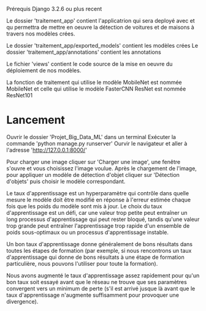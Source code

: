 Prérequis
Django 3.2.6 ou plus recent

Le dossier 'traitement_app' contient l'applicatrion qui sera deployé avec et qu permettra de mettre en oeuvre la détection de voitures et de maisons à travers nos modèles crées.

Le dossier 'traitement_app/exported_models' contient les modèles crées
Le dossier 'traitement_app/annotations' contient les annotations

Le fichier 'views' contient le code source de la mise en oeuvre du déploiement de nos modèles.

La fonction de traitement qui utilise le modèle MobileNet est nommée MobileNet et celle qui utilise le modèle FasterCNN ResNet est nommée ResNet101

# Lancement

Ouvrir le dossier 'Projet_Big_Data_ML' dans un terminal
Exécuter la commande 'python manage.py runserver'
Ourvir le navigateur et aller à l'adresse 'http://127.0.0.1:8000/'

Pour charger une image cliquer sur 'Charger une image', une fenêtre s'ouvre et vous choisissez l'image voulue.
Après le chargement de l'image, pour appliquer un modèle de détection d'objet cliquer sur 'Détection d'objets' puis choisir le modèle correspondant.



Le taux d'apprentissage est un hyperparamètre qui contrôle dans quelle mesure le modèle doit être modifié en réponse à l'erreur estimée chaque fois que les poids du modèle sont mis à jour. Le choix du taux d'apprentissage est un défi, car une valeur trop petite peut entraîner un long processus d'apprentissage qui peut rester bloqué, tandis qu'une valeur trop grande peut entraîner l'apprentissage trop rapide d'un ensemble de poids sous-optimaux ou un processus d'apprentissage instable.

Un bon taux d'apprentissage donne généralement de bons résultats dans toutes les étapes de formation (par exemple, si nous rencontrons un taux d'apprentissage qui donne de bons résultats à une étape de formation particulière, nous pouvons l'utiliser pour toute la formation).

Nous avons augmenté le taux d'apprentissage assez rapidement pour qu'un bon taux soit essayé avant que le réseau ne trouve que ses paramètres convergent vers un minimum de perte (s'il est arrivé jusque là avant que le taux d'apprentissage n'augmente suffisamment pour provoquer une divergence).